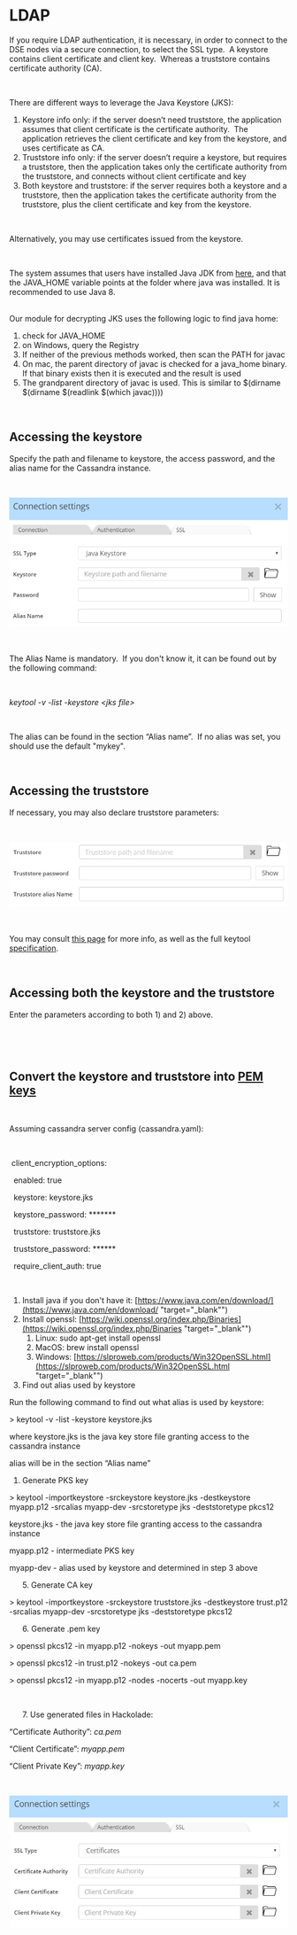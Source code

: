 # LDAP

If you require LDAP authentication, it is necessary, in order to connect to the DSE nodes via a secure connection, to select the SSL type.&nbsp; A keystore contains client certificate and client key.&nbsp; Whereas a truststore contains certificate authority (CA).

&nbsp;

There are different ways to leverage the Java Keystore (JKS):

1. Keystore info only: if the server doesn’t need truststore, the application assumes that client certificate is the certificate authority.&nbsp; The application retrieves the client certificate and key from the keystore, and uses certificate as CA.&nbsp;
1. Truststore info only: if the server doesn’t require a keystore, but requires a truststore, then the application takes only the certificate authority from the truststore, and connects without client certificate and key
1. Both keystore and truststore: if the server requires both a keystore and a truststore, then the application takes the certificate authority from the truststore, plus the client certificate and key from the keystore.

&nbsp;

Alternatively, you may use certificates issued from the keystore.

&nbsp;

The system assumes that users have installed Java JDK from [here](<https://www.oracle.com/be/java/technologies/javase/javase-jdk8-downloads.html> "target=\"\_blank\""), and that the JAVA\_HOME variable points at the folder where java was installed. It is recommended to use Java 8.

\
Our module for decrypting JKS uses the following logic to find java home:

1. check for JAVA\_HOME
1. on Windows, query the Registry
1. If neither of the previous methods worked, then scan the PATH for javac
1. On mac, the parent directory of javac is checked for a java\_home binary. If that binary exists then it is executed and the result is used
1. The grandparent directory of javac is used. This is similar to $(dirname $(dirname $(readlink $(which javac))))

&nbsp;

## Accessing the keystore&nbsp;

Specify the path and filename to keystore, the access password, and the alias name for the Cassandra instance.

&nbsp;

![Cassandra Connection Settings - LDAP JKS](<lib/Cassandra%20Connection%20Settings%20-%20LDAP%20JKS.png>)

&nbsp;

The Alias Name is mandatory.&nbsp; If you don't know it, it can be found out by the following command:

&nbsp;

*keytool -v -list -keystore \<jks file\>*

&nbsp;

The alias can be found in the section “Alias name”.&nbsp; If no alias was set, you should use the default "mykey".

&nbsp;

## Accessing the truststore

If necessary, you may also declare truststore parameters:

&nbsp;

![Cassandra Connection Settings - LDAP truststo](<lib/Cassandra%20Connection%20Settings%20-%20LDAP%20truststo.png>)

&nbsp;

You may consult [this page](<https://docs.datastax.com/en/security/6.7/security/secSslCertificatesKeystores.html> "target=\"\_blank\"") for more info, as well as the full keytool [specification](<https://docs.oracle.com/javase/8/docs/technotes/tools/windows/keytool.html> "target=\"\_blank\"").

&nbsp;

## Accessing both the keystore and the truststore

Enter the parameters according to both 1) and 2) above.

&nbsp;

&nbsp;

## Convert the keystore and truststore into [PEM keys](<https://en.wikipedia.org/wiki/Privacy-Enhanced\_Mail> "target=\"\_blank\"")

&nbsp;

Assuming cassandra server config (cassandra.yaml):

&nbsp;

&nbsp;client\_encryption\_options:

  enabled: true

  keystore: keystore.jks

  keystore\_password: \*\*\*\*\*\*\*

  truststore: truststore.jks

  truststore\_password: \*\*\*\*\*\*

  require\_client\_auth: true

&nbsp;

1. Install java if you don't have it: [https://www.java.com/en/download/](<https://www.java.com/en/download/> "target=\"\_blank\"")
1. Install openssl: [https://wiki.openssl.org/index.php/Binaries](<https://wiki.openssl.org/index.php/Binaries> "target=\"\_blank\"")
   1. Linux: sudo apt-get install openssl
   1. MacOS: brew install openssl
   1. Windows: [https://slproweb.com/products/Win32OpenSSL.html](<https://slproweb.com/products/Win32OpenSSL.html> "target=\"\_blank\"")
1. Find out alias used by keystore

Run the following command to find out what alias is used by keystore:

\> keytool -v -list -keystore keystore.jks

where keystore.jks is the java key store file granting access to the cassandra instance

alias will be in the section “Alias name”

1. Generate PKS key

\> keytool -importkeystore -srckeystore keystore.jks -destkeystore myapp.p12 -srcalias myapp-dev -srcstoretype jks -deststoretype pkcs12

keystore.jks - the java key store file granting access to the cassandra instance

myapp.p12 - intermediate PKS key

myapp-dev - alias used by keystore and determined in step 3 above

      5. Generate CA key

\> keytool -importkeystore -srckeystore truststore.jks -destkeystore trust.p12 -srcalias myapp-dev -srcstoretype jks -deststoretype pkcs12

      6. Generate .pem key

\> openssl pkcs12 -in myapp.p12 -nokeys -out myapp.pem

\> openssl pkcs12 -in trust.p12 -nokeys -out ca.pem

\> openssl pkcs12 -in myapp.p12 -nodes -nocerts -out myapp.key

&nbsp;

      7. Use generated files in Hackolade:

“Certificate Authority”: *ca.pem*

“Client Certificate”: *myapp.pem*

“Client Private Key”: *myapp.key*

&nbsp;

![Cassandra Connection Settings - LDAP Certificate](<lib/Cassandra%20Connection%20Settings%20-%20LDAP%20Certific.png>)

